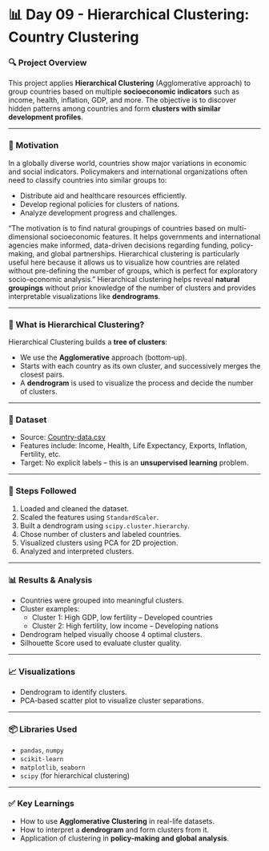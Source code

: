 # 📊 Day 09 - Hierarchical Clustering: Country Clustering

### 🔍 Project Overview
This project applies **Hierarchical Clustering** (Agglomerative approach) to group countries based on multiple **socioeconomic indicators** such as income, health, inflation, GDP, and more. The objective is to discover hidden patterns among countries and form **clusters with similar development profiles**.

---

### 🎯 Motivation
In a globally diverse world, countries show major variations in economic and social indicators. Policymakers and international organizations often need to classify countries into similar groups to:
- Distribute aid and healthcare resources efficiently.
- Develop regional policies for clusters of nations.
- Analyze development progress and challenges.
  
“The motivation is to find natural groupings of countries based on multi-dimensional socioeconomic features. It helps governments and international agencies make informed, data-driven decisions regarding funding, policy-making, and global partnerships. Hierarchical clustering is particularly useful here because it allows us to visualize how countries are related without pre-defining the number of groups, which is perfect for exploratory socio-economic analysis.”
Hierarchical clustering helps reveal **natural groupings** without prior knowledge of the number of clusters and provides interpretable visualizations like **dendrograms**.

---

### 🧠 What is Hierarchical Clustering?
Hierarchical Clustering builds a **tree of clusters**:
- We use the **Agglomerative** approach (bottom-up).
- Starts with each country as its own cluster, and successively merges the closest pairs.
- A **dendrogram** is used to visualize the process and decide the number of clusters.

---

### 📁 Dataset
- Source: [Country-data.csv](https://www.kaggle.com/datasets/rohan0301/unsupervised-learning-on-country-data)
- Features include: Income, Health, Life Expectancy, Exports, Inflation, Fertility, etc.
- Target: No explicit labels – this is an **unsupervised learning** problem.

---

### 🔧 Steps Followed
1. Loaded and cleaned the dataset.
2. Scaled the features using `StandardScaler`.
3. Built a dendrogram using `scipy.cluster.hierarchy`.
4. Chose number of clusters and labeled countries.
5. Visualized clusters using PCA for 2D projection.
6. Analyzed and interpreted clusters.

---

### 📊 Results & Analysis
- Countries were grouped into meaningful clusters.
- Cluster examples:
  - Cluster 1: High GDP, low fertility – Developed countries
  - Cluster 2: High fertility, low income – Developing nations
- Dendrogram helped visually choose 4 optimal clusters.
- Silhouette Score used to evaluate cluster quality.

---

### 📈 Visualizations
- Dendrogram to identify clusters.
- PCA-based scatter plot to visualize cluster separations.

---

### 📦 Libraries Used
- `pandas`, `numpy`
- `scikit-learn`
- `matplotlib`, `seaborn`
- `scipy` (for hierarchical clustering)

---

### ✅ Key Learnings
- How to use **Agglomerative Clustering** in real-life datasets.
- How to interpret a **dendrogram** and form clusters from it.
- Application of clustering in **policy-making and global analysis**.

